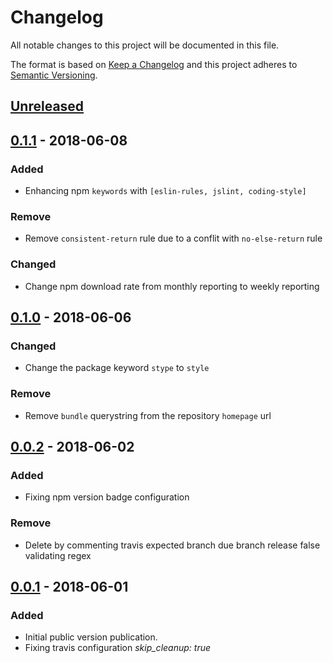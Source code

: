 # Changelog
All notable changes to this project will be documented in this file.

The format is based on [Keep a Changelog](https://keepachangelog.com/en/1.0.0/)
and this project adheres to [Semantic Versioning](https://semver.org/spec/v2.0.0.html).

## [Unreleased]

## [0.1.1] - 2018-06-08
### Added
- Enhancing npm `keywords` with `[eslin-rules, jslint, coding-style]`

### Remove
- Remove `consistent-return` rule due to a conflit with `no-else-return` rule

### Changed
- Change npm download rate from monthly reporting to weekly reporting

## [0.1.0] - 2018-06-06
### Changed
- Change the package keyword `stype` to `style`

### Remove
- Remove `bundle` querystring from the repository `homepage` url

## [0.0.2] - 2018-06-02
### Added
- Fixing npm version badge configuration

### Remove
- Delete by commenting travis expected branch due branch release false validating regex

## [0.0.1] - 2018-06-01
### Added
- Initial public version publication.
- Fixing travis configuration *skip_cleanup: true*

[Unreleased]: https://github.com/djanta/eslint-config-djantajs/compare/v0.1.1...HEAD
[0.1.1]: https://github.com/djanta/eslint-config-djantajs/compare/v0.1.0...v0.1.1
[0.1.0]: https://github.com/djanta/eslint-config-djantajs/compare/v0.0.2...v0.1.0
[0.0.2]: https://github.com/djanta/eslint-config-djantajs/compare/v0.0.1...v0.0.2
[0.0.1]: https://github.com/djanta/eslint-config-djantajs/compare/master...v0.0.1
